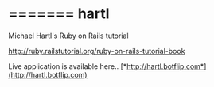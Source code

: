=======
hartl
=======

Michael Hartl's Ruby on Rails tutorial

http://ruby.railstutorial.org/ruby-on-rails-tutorial-book

Live application is available here..
[*http://hartl.botflip.com*](http://hartl.botflip.com)

